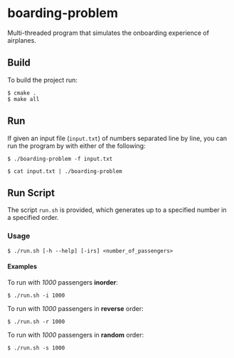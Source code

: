 # boarding-problem
Multi-threaded program that simulates the onboarding experience of airplanes.

## Build
To build the project run:
```console
$ cmake .
$ make all
```

## Run
If given an input file (`input.txt`) of numbers separated line by line, you can run the program by with either of the following:
```console
$ ./boarding-problem -f input.txt
```
```console
$ cat input.txt | ./boarding-problem
```

## Run Script
The script `run.sh` is provided, which generates up to a specified number in a specified order.
### Usage
```console
$ ./run.sh [-h --help] [-irs] <number_of_passengers>

```

#### Examples
To run with *1000* passengers **inorder**:
```console
$ ./run.sh -i 1000
```
To run with *1000* passengers in **reverse** order:
```console
$ ./run.sh -r 1000
```
To run with *1000* passengers in **random** order:
```console
$ ./run.sh -s 1000
```

